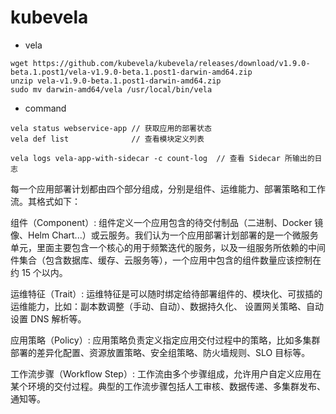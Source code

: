 # kubevela

- vela
```
wget https://github.com/kubevela/kubevela/releases/download/v1.9.0-beta.1.post1/vela-v1.9.0-beta.1.post1-darwin-amd64.zip
unzip vela-v1.9.0-beta.1.post1-darwin-amd64.zip
sudo mv darwin-amd64/vela /usr/local/bin/vela
```

- command

```
vela status webservice-app // 获取应用的部署状态
vela def list              // 查看模块定义列表

vela logs vela-app-with-sidecar -c count-log  // 查看 Sidecar 所输出的日志
```



每一个应用部署计划都由四个部分组成，分别是组件、运维能力、部署策略和工作流。其格式如下：

组件（Component）: 组件定义一个应用包含的待交付制品（二进制、Docker 镜像、Helm Chart...）或云服务。我们认为一个应用部署计划部署的是一个微服务单元，里面主要包含一个核心的用于频繁迭代的服务，以及一组服务所依赖的中间件集合（包含数据库、缓存、云服务等），一个应用中包含的组件数量应该控制在约 15 个以内。

运维特征（Trait）: 运维特征是可以随时绑定给待部署组件的、模块化、可拔插的运维能力，比如：副本数调整（手动、自动）、数据持久化、 设置网关策略、自动设置 DNS 解析等。

应用策略（Policy）: 应用策略负责定义指定应用交付过程中的策略，比如多集群部署的差异化配置、资源放置策略、安全组策略、防火墙规则、SLO 目标等。

工作流步骤（Workflow Step）: 工作流由多个步骤组成，允许用户自定义应用在某个环境的交付过程。典型的工作流步骤包括人工审核、数据传递、多集群发布、通知等。